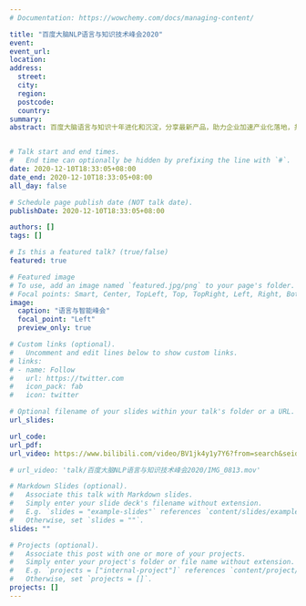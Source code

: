 ```yaml
---
# Documentation: https://wowchemy.com/docs/managing-content/

title: "百度大脑NLP语言与知识技术峰会2020"
event:
event_url:
location:
address:
  street:
  city:
  region:
  postcode:
  country:
summary:
abstract: 百度大脑语言与知识十年进化和沉淀，分享最新产品，助力企业加速产业化落地，共同推进技术进步、产业智能化发展


# Talk start and end times.
#   End time can optionally be hidden by prefixing the line with `#`.
date: 2020-12-10T18:33:05+08:00
date_end: 2020-12-10T18:33:05+08:00
all_day: false

# Schedule page publish date (NOT talk date).
publishDate: 2020-12-10T18:33:05+08:00

authors: []
tags: []

# Is this a featured talk? (true/false)
featured: true

# Featured image
# To use, add an image named `featured.jpg/png` to your page's folder.
# Focal points: Smart, Center, TopLeft, Top, TopRight, Left, Right, BottomLeft, Bottom, BottomRight.
image:
  caption: "语言与智能峰会"
  focal_point: "Left"
  preview_only: true

# Custom links (optional).
#   Uncomment and edit lines below to show custom links.
# links:
# - name: Follow
#   url: https://twitter.com
#   icon_pack: fab
#   icon: twitter

# Optional filename of your slides within your talk's folder or a URL.
url_slides:

url_code:
url_pdf: 
url_video: https://www.bilibili.com/video/BV1jk4y1y7Y6?from=search&seid=17592121354154345012

# url_video: 'talk/百度大脑NLP语言与知识技术峰会2020/IMG_0813.mov'

# Markdown Slides (optional).
#   Associate this talk with Markdown slides.
#   Simply enter your slide deck's filename without extension.
#   E.g. `slides = "example-slides"` references `content/slides/example-slides.md`.
#   Otherwise, set `slides = ""`.
slides: ""

# Projects (optional).
#   Associate this post with one or more of your projects.
#   Simply enter your project's folder or file name without extension.
#   E.g. `projects = ["internal-project"]` references `content/project/deep-learning/index.md`.
#   Otherwise, set `projects = []`.
projects: []
---
```

